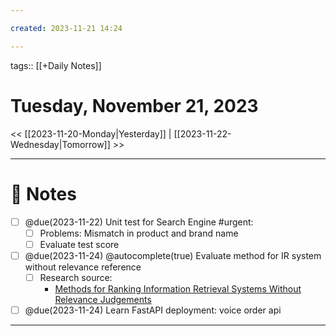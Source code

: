 ```yaml
---

created: 2023-11-21 14:24

---
```


tags:: [[+Daily Notes]]
# Tuesday, November 21, 2023

<< [[2023-11-20-Monday|Yesterday]] | [[2023-11-22-Wednesday|Tomorrow]] >>

---

# 📝 Notes

- [ ] @due(2023-11-22) Unit test for Search Engine #urgent: 
	- [ ] Problems: Mismatch in product and brand name 
	- [ ] Evaluate test score 
- [ ] @due(2023-11-24) @autocomplete(true) Evaluate method for IR system without relevance reference 
	- [ ] Research source: 
		- [Methods for Ranking Information Retrieval Systems Without Relevance Judgements](https://www.researchgate.net/publication/221000870_Methods_for_Ranking_Information_Retrieval_Systems_Without_Relevance_Judgments)
- [ ] @due(2023-11-24) Learn FastAPI deployment: voice order api   

---
